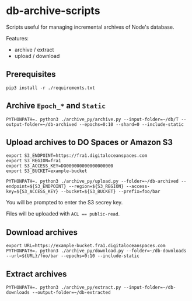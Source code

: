 # db-archive-scripts

Scripts useful for managing incremental archives of Node's database.

Features:
 - archive / extract
 - upload / download

## Prerequisites

```
pip3 install -r ./requirements.txt
```

## Archive `Epoch_*` and `Static`

```
PYTHONPATH=. python3 ./archive_py/archive.py --input-folder=~/db/T --output-folder=~/db-archived --epochs=0:10 --shard=0 --include-static
```

## Upload archives to DO Spaces or Amazon S3

```
export S3_ENDPOINT=https://fra1.digitaloceanspaces.com
export S3_REGION=fra1
export S3_ACCESS_KEY=DO000000000000000000
export S3_BUCKET=example-bucket

PYTHONPATH=. python3 ./archive_py/upload.py --folder=~/db-archived --endpoint=${S3_ENDPOINT} --region=${S3_REGION} --access-key=${S3_ACCESS_KEY} --bucket=${S3_BUCKET} --prefix=foo/bar
```

You will be prompted to enter the S3 secrey key.

Files will be uploaded with `ACL == public-read`.

## Download archives

```
export URL=https://example-bucket.fra1.digitaloceanspaces.com
PYTHONPATH=. python3 ./archive_py/download.py --folder=~/db-downloads --url=${URL}/foo/bar --epochs=0:10 --include-static
```

## Extract archives

```
PYTHONPATH=. python3 ./archive_py/extract.py --input-folder=~/db-downloads --output-folder=~/db-extracted
```
